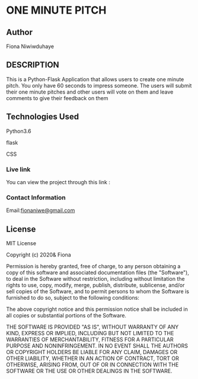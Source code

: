 # ONE MINUTE PITCH

## Author

Fiona Niwiwduhaye

## DESCRIPTION
This is a Python-Flask Application that allows users to create one minute pitch. You only have 60 seconds to impress someone. The users will submit their one minute pitches and other users will vote on them and leave comments to give their feedback on them

## Technologies Used
Python3.6

flask

CSS

### Live link
You can view the project through this link :

### Contact Information

Email:fionaniwe@gmail.com

## License
MIT License

Copyright (c) 2020& Fiona

Permission is hereby granted, free of charge, to any person obtaining a copy of this software and associated documentation files (the "Software"), to deal in the Software without restriction, including without limitation the rights to use, copy, modify, merge, publish, distribute, sublicense, and/or sell copies of the Software, and to permit persons to whom the Software is furnished to do so, subject to the following conditions:

The above copyright notice and this permission notice shall be included in all copies or substantial portions of the Software.

THE SOFTWARE IS PROVIDED "AS IS", WITHOUT WARRANTY OF ANY KIND, EXPRESS OR IMPLIED, INCLUDING BUT NOT LIMITED TO THE WARRANTIES OF MERCHANTABILITY, FITNESS FOR A PARTICULAR PURPOSE AND NONINFRINGEMENT. IN NO EVENT SHALL THE AUTHORS OR COPYRIGHT HOLDERS BE LIABLE FOR ANY CLAIM, DAMAGES OR OTHER LIABILITY, WHETHER IN AN ACTION OF CONTRACT, TORT OR OTHERWISE, ARISING FROM, OUT OF OR IN CONNECTION WITH THE SOFTWARE OR THE USE OR OTHER DEALINGS IN THE SOFTWARE.
